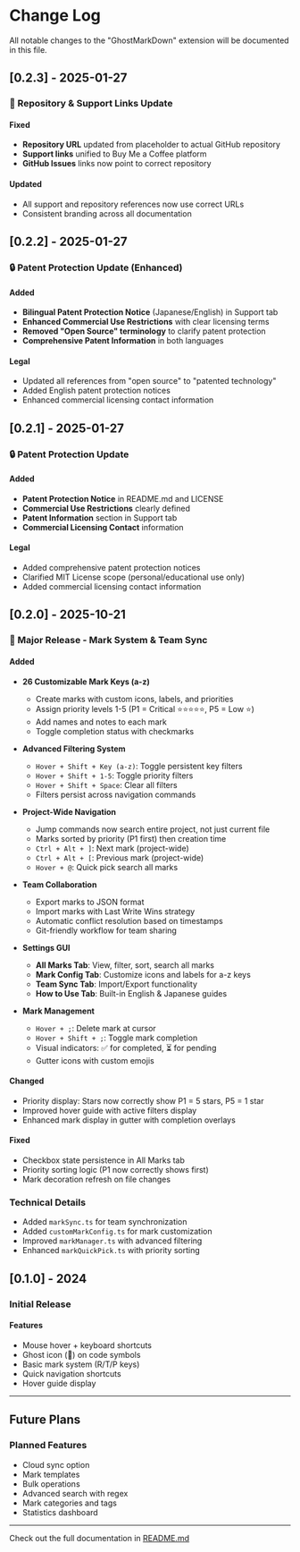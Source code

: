 # Change Log

All notable changes to the "GhostMarkDown" extension will be documented in this file.

## [0.2.3] - 2025-01-27

### 🔧 Repository & Support Links Update

#### Fixed
- **Repository URL** updated from placeholder to actual GitHub repository
- **Support links** unified to Buy Me a Coffee platform
- **GitHub Issues** links now point to correct repository

#### Updated
- All support and repository references now use correct URLs
- Consistent branding across all documentation

## [0.2.2] - 2025-01-27

### 🔒 Patent Protection Update (Enhanced)

#### Added
- **Bilingual Patent Protection Notice** (Japanese/English) in Support tab
- **Enhanced Commercial Use Restrictions** with clear licensing terms
- **Removed "Open Source" terminology** to clarify patent protection
- **Comprehensive Patent Information** in both languages

#### Legal
- Updated all references from "open source" to "patented technology"
- Added English patent protection notices
- Enhanced commercial licensing contact information

## [0.2.1] - 2025-01-27

### 🔒 Patent Protection Update

#### Added
- **Patent Protection Notice** in README.md and LICENSE
- **Commercial Use Restrictions** clearly defined
- **Patent Information** section in Support tab
- **Commercial Licensing Contact** information

#### Legal
- Added comprehensive patent protection notices
- Clarified MIT License scope (personal/educational use only)
- Added commercial licensing contact information

## [0.2.0] - 2025-10-21

### 🎉 Major Release - Mark System & Team Sync

#### Added
- **26 Customizable Mark Keys (a-z)**
  - Create marks with custom icons, labels, and priorities
  - Assign priority levels 1-5 (P1 = Critical ⭐⭐⭐⭐⭐, P5 = Low ⭐)
  - Add names and notes to each mark
  - Toggle completion status with checkmarks

- **Advanced Filtering System**
  - `Hover + Shift + Key (a-z)`: Toggle persistent key filters
  - `Hover + Shift + 1-5`: Toggle priority filters
  - `Hover + Shift + Space`: Clear all filters
  - Filters persist across navigation commands

- **Project-Wide Navigation**
  - Jump commands now search entire project, not just current file
  - Marks sorted by priority (P1 first) then creation time
  - `Ctrl + Alt + ]`: Next mark (project-wide)
  - `Ctrl + Alt + [`: Previous mark (project-wide)
  - `Hover + @`: Quick pick search all marks

- **Team Collaboration**
  - Export marks to JSON format
  - Import marks with Last Write Wins strategy
  - Automatic conflict resolution based on timestamps
  - Git-friendly workflow for team sharing

- **Settings GUI**
  - **All Marks Tab**: View, filter, sort, search all marks
  - **Mark Config Tab**: Customize icons and labels for a-z keys
  - **Team Sync Tab**: Import/Export functionality
  - **How to Use Tab**: Built-in English & Japanese guides

- **Mark Management**
  - `Hover + ;`: Delete mark at cursor
  - `Hover + Shift + ;`: Toggle mark completion
  - Visual indicators: ✅ for completed, ⏳ for pending
  - Gutter icons with custom emojis

#### Changed
- Priority display: Stars now correctly show P1 = 5 stars, P5 = 1 star
- Improved hover guide with active filters display
- Enhanced mark display in gutter with completion overlays

#### Fixed
- Checkbox state persistence in All Marks tab
- Priority sorting logic (P1 now correctly shows first)
- Mark decoration refresh on file changes

### Technical Details
- Added `markSync.ts` for team synchronization
- Added `customMarkConfig.ts` for mark customization
- Improved `markManager.ts` with advanced filtering
- Enhanced `markQuickPick.ts` with priority sorting

## [0.1.0] - 2024

### Initial Release

#### Features
- Mouse hover + keyboard shortcuts
- Ghost icon (👻) on code symbols
- Basic mark system (R/T/P keys)
- Quick navigation shortcuts
- Hover guide display

---

## Future Plans

### Planned Features
- Cloud sync option
- Mark templates
- Bulk operations
- Advanced search with regex
- Mark categories and tags
- Statistics dashboard

---

Check out the full documentation in [README.md](README.md)
